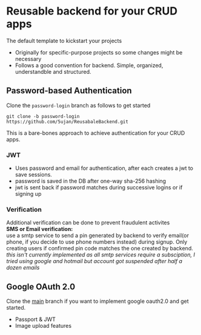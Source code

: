 # Reusable backend for your CRUD apps
The default template to kickstart your projects 
- Originally for specific-purpose projects so some changes might be necessary
- Follows a good convention for backend. Simple, organized, understandble and structured.

## Password-based Authentication
Clone the ```password-login``` branch as follows to get started

```git clone -b password-login https://github.com/5ujan/ReusabaleBackend.git```

This is a bare-bones approach to achieve authentication for your CRUD apps.
### JWT
- Uses password and email for authentication, after each creates a jwt to save sessions.
- password is saved in the DB after one-way sha-256 hashing
- jwt is sent back if password matches during successive logins or if signing up

### Verification
Additional verification can be done to prevent fraudulent activites  
**SMS or Email verification:**  
 use a smtp service to send a pin generated by backend to verify email(or phone, if you decide to use phone numbers instead) during signup. Only creating users if confirmed pin code matches the one created by backend.
_this isn't currently implemented as all smtp services require a subsciption, I tried using google and hotmail but account got suspended after half a dozen emails_

## Google OAuth 2.0
Clone the [main](https://github.com/5ujan/ReusableBackend) branch if you want to implement google oauth2.0 and get started.
- Passport & JWT
- Image upload features
